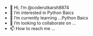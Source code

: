 - 👋 Hi, I’m @coderutkarsh8874
- 👀 I’m interested in Python Baics
- 🌱 I’m currently learning ...Python Baics
- 💞️ I’m looking to collaborate on ...
- 📫 How to reach me ...

<!---
coderutkarsh8874/coderutkarsh8874 is a ✨ special ✨ repository because its `README.md` (this file) appears on your GitHub profile.
You can click the Preview link to take a look at your changes.
--->
